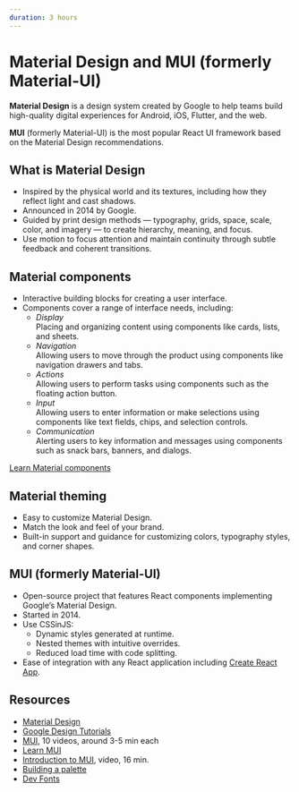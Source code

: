 ```yaml
---
duration: 3 hours
---
```


# Material Design and MUI (formerly Material-UI)

**Material Design** is a design system created by Google to help teams build high-quality digital experiences for Android, iOS, Flutter, and the web.

**MUI** (formerly Material-UI) is the most popular React UI framework based on the Material Design recommendations.

## What is Material Design

* Inspired by the physical world and its textures, including how they reflect light and cast shadows.
* Announced in 2014 by Google.
* Guided by print design methods — typography, grids, space, scale, color, and imagery — to create hierarchy, meaning, and focus.
* Use motion to focus attention and maintain continuity through subtle feedback and coherent transitions.

## Material components

* Interactive building blocks for creating a user interface.
* Components cover a range of interface needs, including:
  * *Display*   
  Placing and organizing content using components like cards, lists, and sheets.
  * *Navigation*   
  Allowing users to move through the product using components like navigation drawers and tabs.
  * *Actions*   
  Allowing users to perform tasks using components such as the floating action button.
  * *Input*   
  Allowing users to enter information or make selections using components like text fields, chips, and selection controls.
  * *Communication*   
  Alerting users to key information and messages using components such as snack bars, banners, and dialogs.
  
[Learn Material components](https://material.io/components)

## Material theming

* Easy to customize Material Design.
* Match the look and feel of your brand.
* Built-in support and guidance for customizing colors, typography styles, and corner shapes.

## MUI (formerly Material-UI)

* Open-source project that features React components implementing Google’s Material Design.
* Started in 2014.
* Use CSSinJS:
  * Dynamic styles generated at runtime.
  * Nested themes with intuitive overrides.
  * Reduced load time with code splitting.
* Ease of integration with any React application including [Create React App](https://create-react-app.dev/).

## Resources

* [Material Design](https://material.io/)
* [Google Design Tutorials](https://material.io/blog/google-design-tutorial-video)
* [MUI](https://mui.com/), 10 videos, around 3-5 min each
* [Learn MUI](https://mui.com/getting-started/learn/)
* [Introduction to MUI](https://www.youtube.com/watch?v=pHclLuRolzE&list=PLQg6GaokU5CwiVmsZ0d_9Zsg_DnIP_xwr), video, 16 min.
* [Building a palette](https://refactoringui.com/previews/building-your-color-palette/)
* [Dev Fonts](https://devfonts.gafi.dev/)
